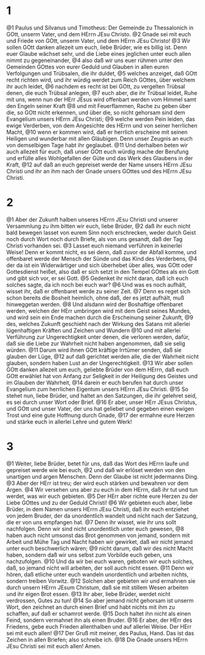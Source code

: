 # 1
@1 Paulus und Silvanus und Timotheus: Der Gemeinde zu Thessalonich in GOtt, unserm Vater, und dem HErrn JEsu Christo. @2 Gnade sei mit euch und Friede von GOtt, unserm Vater, und dem HErrn JEsu Christo! @3 Wir sollen GOtt danken allezeit um euch, liebe Brüder, wie es billig ist. Denn euer Glaube wächset sehr, und die Liebe eines jeglichen unter euch allen nimmt zu gegeneinander, @4 also daß wir uns euer rühmen unter den Gemeinden GOttes von eurer Geduld und Glauben in allen euren Verfolgungen und Trübsalen, die ihr duldet, @5 welches anzeiget, daß GOtt recht richten wird, und ihr würdig werdet zum Reich GOttes, über welchem ihr auch leidet, @6 nachdem es recht ist bei GOtt, zu vergelten Trübsal denen, die euch Trübsal anlegen, @7 euch aber, die ihr Trübsal leidet, Ruhe mit uns, wenn nun der HErr JEsus wird offenbart werden vom Himmel samt den Engeln seiner Kraft @8 und mit Feuerflammen, Rache zu geben über die, so GOtt nicht erkennen, und über die, so nicht gehorsam sind dem Evangelium unsers HErrn JEsu Christi; @9 welche werden Pein leiden, das ewige Verderben, von dem Angesichte des HErrn und von seiner herrlichen Macht, @10 wenn er kommen wird, daß er herrlich erscheine mit seinen Heiligen und wunderbar mit allen Gläubigen. Denn unser Zeugnis an euch von demselbigen Tage habt ihr geglaubet. @11 Und derhalben beten wir auch allezeit für euch, daß unser GOtt euch würdig mache der Berufung und erfülle alles Wohlgefallen der Güte und das Werk des Glaubens in der Kraft, @12 auf daß an euch gepreiset werde der Name unsers HErrn JEsu Christi und ihr an ihm nach der Gnade unsers GOttes und des HErrn JEsu Christi.

# 2
@1 Aber der Zukunft halben unseres HErrn JEsu Christi und unserer Versammlung zu ihm bitten wir euch, liebe Brüder, @2 daß ihr euch nicht bald bewegen lasset von eurem Sinn noch erschrecken, weder durch Geist noch durch Wort noch durch Briefe, als von uns gesandt, daß der Tag Christi vorhanden sei. @3 Lasset euch niemand verführen in keinerlei Weise! Denn er kommt nicht, es sei denn, daß zuvor der Abfall komme, und offenbaret werde der Mensch der Sünde und das Kind des Verderbens, @4 der da ist ein Widerwärtiger und sich überhebet über alles, was GOtt oder Gottesdienst heißet, also daß er sich setzt in den Tempel GOttes als ein Gott und gibt sich vor, er sei Gott. @5 Gedenket ihr nicht daran, daß ich euch solches sagte, da ich noch bei euch war? @6 Und was es noch aufhält, wisset ihr, daß er offenbaret werde zu seiner Zeit. @7 Denn es reget sich schon bereits die Bosheit heimlich, ohne daß, der es jetzt aufhält, muß hinweggetan werden. @8 Und alsdann wird der Boshaftige offenbaret werden, welchen der HErr umbringen wird mit dem Geist seines Mundes, und wird sein ein Ende machen durch die Erscheinung seiner Zukunft, @9 des, welches Zukunft geschieht nach der Wirkung des Satans mit allerlei lügenhaftigen Kräften und Zeichen und Wundern @10 und mit allerlei Verführung zur Ungerechtigkeit unter denen, die verloren werden, dafür, daß sie die Liebe zur Wahrheit nicht haben angenommen, daß sie selig würden. @11 Darum wird ihnen GOtt kräftige Irrtümer senden, daß sie glauben der Lüge, @12 auf daß gerichtet werden alle, die der Wahrheit nicht glauben, sondern haben Lust an der Ungerechtigkeit. @13 Wir aber sollen GOtt danken allezeit um euch, geliebte Brüder von dem HErrn, daß euch GOtt erwählet hat von Anfang zur Seligkeit in der Heiligung des Geistes und im Glauben der Wahrheit, @14 darein er euch berufen hat durch unser Evangelium zum herrlichen Eigentum unsers HErrn JEsu Christi. @15 So stehet nun, liebe Brüder, und haltet an den Satzungen, die ihr gelehret seid, es sei durch unser Wort oder Brief. @16 Er aber, unser HErr JEsus Christus, und GOtt und unser Vater, der uns hat geliebet und gegeben einen ewigen Trost und eine gute Hoffnung durch Gnade, @17 der ermahne eure Herzen und stärke euch in allerlei Lehre und gutem Werk!

# 3
@1 Weiter, liebe Brüder, betet für uns, daß das Wort des HErrn laufe und gepreiset werde wie bei euch, @2 und daß wir erlöset werden von den unartigen und argen Menschen. Denn der Glaube ist nicht jedermanns Ding. @3 Aber der HErr ist treu; der wird euch stärken und bewahren vor dem Argen. @4 Wir versehen uns aber zu euch in dem HErrn, daß ihr tut und tun werdet, was wir euch gebieten. @5 Der HErr aber richte eure Herzen zu der Liebe GOttes und zu der Geduld Christi! @6 Wir gebieten euch aber, liebe Brüder, in dem Namen unsers HErrn JEsu Christi, daß ihr euch entziehet von jedem Bruder, der da unordentlich wandelt und nicht nach der Satzung, die er von uns empfangen hat. @7 Denn ihr wisset, wie ihr uns sollt nachfolgen. Denn wir sind nicht unordentlich unter euch gewesen, @8 haben auch nicht umsonst das Brot genommen von jemand, sondern mit Arbeit und Mühe Tag und Nacht haben wir gewirket, daß wir nicht jemand unter euch beschwerlich wären; @9 nicht darum, daß wir des nicht Macht haben, sondern daß wir uns selbst zum Vorbilde euch geben, uns nachzufolgen. @10 Und da wir bei euch waren, geboten wir euch solches, daß, so jemand nicht will arbeiten, der soll auch nicht essen. @11 Denn wir hören, daß etliche unter euch wandeln unordentlich und arbeiten nichts, sondern treiben Vorwitz. @12 Solchen aber gebieten wir und ermahnen sie durch unsern HErrn JEsum Christum, daß sie mit stillem Wesen arbeiten und ihr eigen Brot essen. @13 Ihr aber, liebe Brüder, werdet nicht verdrossen, Gutes zu tun! @14 So aber jemand nicht gehorsam ist unserm Wort, den zeichnet an durch einen Brief und habt nichts mit ihm zu schaffen, auf daß er schamrot werde. @15 Doch haltet ihn nicht als einen Feind, sondern vermahnet ihn als einen Bruder. @16 Er aber, der HErr des Friedens, gebe euch Frieden allenthalben und auf allerlei Weise. Der HErr sei mit euch allen! @17 Der Gruß mit meiner, des Paulus, Hand. Das ist das Zeichen in allen Briefen; also schreibe ich. @18 Die Gnade unsers HErrn JEsu Christi sei mit euch allen! Amen.